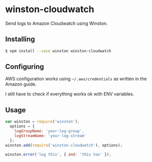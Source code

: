 winston-cloudwatch
==================

Send logs to Amazon Cloudwatch using Winston.

## Installing

```sh
$ npm install --save winston winston-cloudwatch
```

## Configuring

AWS configuration works using `~/.aws/credentials` as written in the Amazon guide.

I still have to check if everything works ok with ENV variables.

## Usage

```js
var winston = require('winston'),
  options = {
    logGroupName: 'your-log-group',
    logStreamName: 'your-log-stream'
  };
winston.add(require('winston-cloudwatch'), options);

winston.error('log this', { and: 'this too' });
```
